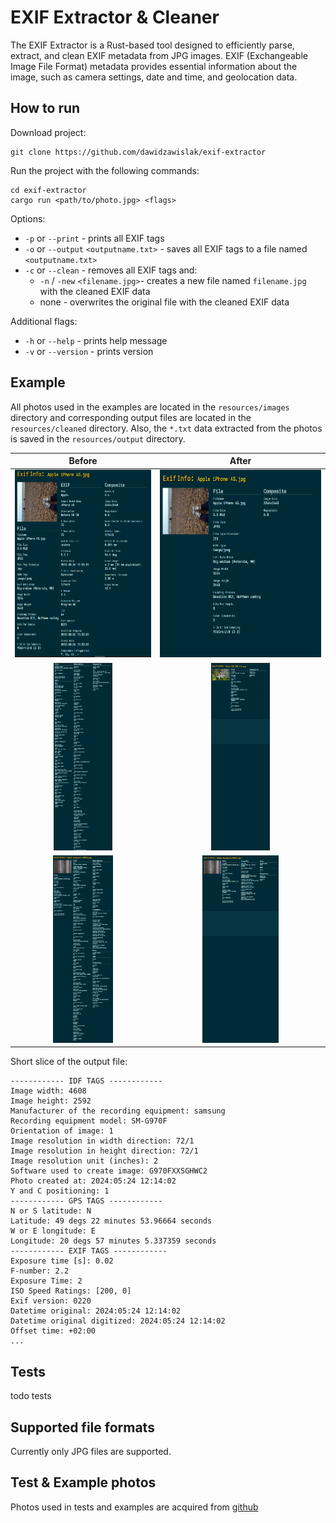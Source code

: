# EXIF Extractor & Cleaner
The EXIF Extractor is a Rust-based tool designed to efficiently parse, extract, and clean EXIF metadata from JPG images. EXIF (Exchangeable Image File Format) metadata provides essential information about the image, such as camera settings, date and time, and geolocation data.

## How to run
Download project:
```
git clone https://github.com/dawidzawislak/exif-extractor
```
Run the project with the following commands:
```
cd exif-extractor
cargo run <path/to/photo.jpg> <flags>
```
Options:
- `-p` or `--print` - prints all EXIF tags
- `-o` or `--output` `<outputname.txt>` - saves all EXIF tags to a file named `<outputname.txt>`
- `-c` or `--clean` - removes all EXIF tags and:
    - `-n` / `-new` `<filename.jpg>`- creates a new file named `filename.jpg` with the cleaned EXIF data
    - none - overwrites the original file with the cleaned EXIF data

Additional flags:
- `-h` or `--help` - prints help message
- `-v` or `--version` - prints version

## Example
All photos used in the examples are located in the `resources/images` directory and corresponding output files are located in the `resources/cleaned` directory. Also, the `*.txt` data extracted from the photos is saved in the `resources/output` directory.
<table>
    <thead>
        <tr>
            <th>Before</th>
            <th>After</th>
        </tr>
    </thead>
    <tbody>
        <tr>
            <td align="center"><img src="./resources/readme/before1.png" height=300/></td>
            <td align="center"><img src="./resources/readme/after1.png" height=300/></td>
        </tr>
        <tr>
            <td align="center"><img src="./resources/readme/before2.png" height=300/></td>
            <td align="center"><img src="./resources/readme/after2.png" height=300/></td>
        </tr>
        <tr>
            <td align="center"><img src="./resources/readme/before3.png" height=300/></td>
            <td align="center"><img src="./resources/readme/after3.png" height=300/></td>
        </tr>
    </tbody>
</table>

Short slice of the output file:
```
------------ IDF TAGS ------------
Image width: 4608
Image height: 2592
Manufacturer of the recording equipment: samsung
Recording equipment model: SM-G970F
Orientation of image: 1
Image resolution in width direction: 72/1
Image resolution in height direction: 72/1
Image resolution unit (inches): 2
Software used to create image: G970FXXSGHWC2
Photo created at: 2024:05:24 12:14:02
Y and C positioning: 1
------------ GPS TAGS ------------
N or S latitude: N
Latitude: 49 degs 22 minutes 53.96664 seconds
W or E longitude: E
Longitude: 20 degs 57 minutes 5.337359 seconds
------------ EXIF TAGS ------------
Exposure time [s]: 0.02
F-number: 2.2
Exposure Time: 2
ISO Speed Ratings: [200, 0]
Exif version: 0220
Datetime original: 2024:05:24 12:14:02
Datetime original digitized: 2024:05:24 12:14:02
Offset time: +02:00
...
```
## Tests
todo tests

## Supported file formats
Currently only JPG files are supported.

## Test & Example photos
Photos used in tests and examples are acquired from [github](https://github.com/drewnoakes/metadata-extractor-images)
